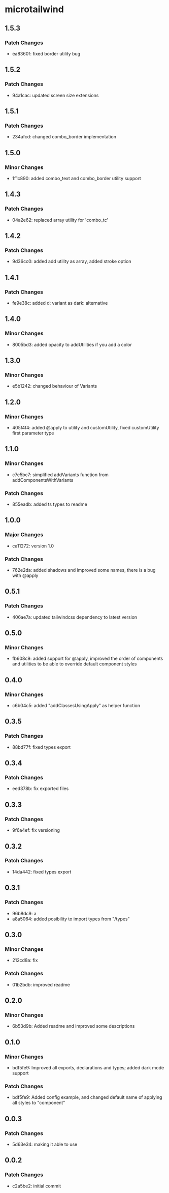 # microtailwind

## 1.5.3

### Patch Changes

- ea8360f: fixed border utility bug

## 1.5.2

### Patch Changes

- 94a1cac: updated screen size extensions

## 1.5.1

### Patch Changes

- 234afcd: changed combo_border implementation

## 1.5.0

### Minor Changes

- 1f1c890: added combo_text and combo_border utility support

## 1.4.3

### Patch Changes

- 04a2e62: replaced array utility for 'combo_tc'

## 1.4.2

### Patch Changes

- 9d36cc0: added add utility as array, added stroke option

## 1.4.1

### Patch Changes

- fe9e38c: added d: variant as dark: alternative

## 1.4.0

### Minor Changes

- 8005bd3: added opacity to addUtilities if you add a color

## 1.3.0

### Minor Changes

- e5b1242: changed behaviour of Variants

## 1.2.0

### Minor Changes

- 405f4f4: added @apply to utility and customUtility, fixed customUtility first parameter type

## 1.1.0

### Minor Changes

- c7e5bc7: simplified addVariants function from addComponentsWithVariants

### Patch Changes

- 855eadb: added ts types to readme

## 1.0.0

### Major Changes

- ca11272: version 1.0

### Patch Changes

- 762e2da: added shadows and improved some names, there is a bug with @apply

## 0.5.1

### Patch Changes

- 406ae7a: updated tailwindcss dependency to latest version

## 0.5.0

### Minor Changes

- fb608c9: added support for @apply, improved the order of components and utilities to be able to override default component styles

## 0.4.0

### Minor Changes

- c6b04c5: added "addClassesUsingApply" as helper function

## 0.3.5

### Patch Changes

- 88bd77f: fixed types export

## 0.3.4

### Patch Changes

- eed378b: fix exported files

## 0.3.3

### Patch Changes

- 9f6a4ef: fix versioning

## 0.3.2

### Patch Changes

- 14da442: fixed types export

## 0.3.1

### Patch Changes

- 96b8dc9: a
- a8a5064: added posibility to import types from "/types"

## 0.3.0

### Minor Changes

- 212cd8a: fix

### Patch Changes

- 01b2bdb: improved readme

## 0.2.0

### Minor Changes

- 6b53d9b: Added readme and improved some descriptions

## 0.1.0

### Minor Changes

- bdf5fe9: Improved all exports, declarations and types; added dark mode support

### Patch Changes

- bdf5fe9: Added config example, and changed default name of applying all styles to "component"

## 0.0.3

### Patch Changes

- 5d63e34: making it able to use

## 0.0.2

### Patch Changes

- c2a5be2: initial commit
